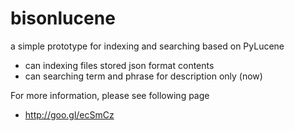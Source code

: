 bisonlucene
===========

a simple prototype for indexing and searching based on PyLucene

* can indexing files stored json format contents
* can searching term and phrase for description only (now)

For more information, please see following page

* http://goo.gl/ecSmCz

